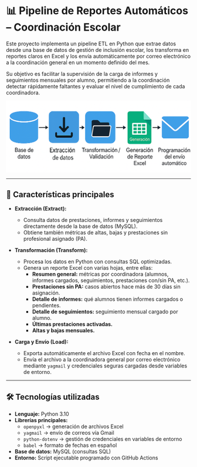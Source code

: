 # 📊 Pipeline de Reportes Automáticos – Coordinación Escolar

Este proyecto implementa un pipeline ETL en Python que extrae datos desde una base de datos de gestión de inclusión escolar, los transforma en reportes claros en Excel y los envía automáticamente por correo electrónico a la coordinación general en un momento definido del mes.

Su objetivo es facilitar la supervisión de la carga de informes y seguimientos mensuales por alumno, permitiendo a la coordinación detectar rápidamente faltantes y evaluar el nivel de cumplimiento de cada coordinadora.

![Flujo de datos](assets/flujo.png)

---

## 🚀 Características principales

- **Extracción (Extract):**

  - Consulta datos de prestaciones, informes y seguimientos directamente desde la base de datos (MySQL).
  - Obtiene también métricas de altas, bajas y prestaciones sin profesional asignado (PA).

- **Transformación (Transform):**

  - Procesa los datos en Python con consultas SQL optimizadas.
  - Genera un reporte Excel con varias hojas, entre ellas:
    - **Resumen general:** métricas por coordinadora (alumnos, informes cargados, seguimientos, prestaciones con/sin PA, etc.).
    - **Prestaciones sin PA:** casos abiertos hace más de 30 días sin asignación.
    - **Detalle de informes:** qué alumnos tienen informes cargados o pendientes.
    - **Detalle de seguimientos:** seguimiento mensual cargado por alumno.
    - **Últimas prestaciones activadas.**
    - **Altas y bajas mensuales.**

- **Carga y Envío (Load):**
  - Exporta automáticamente el archivo Excel con fecha en el nombre.
  - Envía el archivo a la coordinadora general por correo electrónico mediante `yagmail` y credenciales seguras cargadas desde variables de entorno.

---

## 🛠️ Tecnologías utilizadas

- **Lenguaje:** Python 3.10
- **Librerías principales:**
  - `openpyxl` → generación de archivos Excel
  - `yagmail` → envío de correos vía Gmail
  - `python-dotenv` → gestión de credenciales en variables de entorno
  - `babel` → formato de fechas en español
- **Base de datos:** MySQL (consultas SQL)
- **Entorno:** Script ejecutable programado con GitHub Actions
